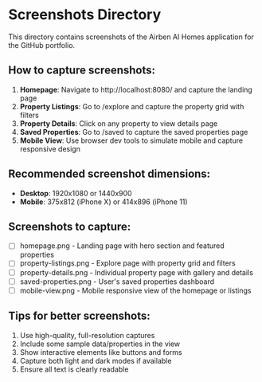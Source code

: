 # Screenshots Directory

This directory contains screenshots of the Airben AI Homes application for the GitHub portfolio.

## How to capture screenshots:

1. **Homepage**: Navigate to http://localhost:8080/ and capture the landing page
2. **Property Listings**: Go to /explore and capture the property grid with filters
3. **Property Details**: Click on any property to view details page
4. **Saved Properties**: Go to /saved to capture the saved properties page
5. **Mobile View**: Use browser dev tools to simulate mobile and capture responsive design

## Recommended screenshot dimensions:
- **Desktop**: 1920x1080 or 1440x900
- **Mobile**: 375x812 (iPhone X) or 414x896 (iPhone 11)

## Screenshots to capture:
- [ ] homepage.png - Landing page with hero section and featured properties
- [ ] property-listings.png - Explore page with property grid and filters
- [ ] property-details.png - Individual property page with gallery and details
- [ ] saved-properties.png - User's saved properties dashboard
- [ ] mobile-view.png - Mobile responsive view of the homepage or listings

## Tips for better screenshots:
1. Use high-quality, full-resolution captures
2. Include some sample data/properties in the view
3. Show interactive elements like buttons and forms
4. Capture both light and dark modes if available
5. Ensure all text is clearly readable
